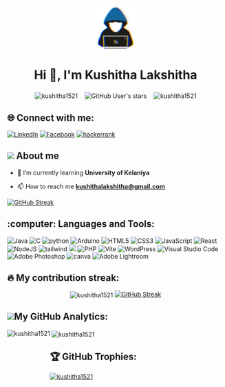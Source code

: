 <div align=center>
    <picture ><img src = "https://github.com/0xAbdulKhalid/0xAbdulKhalid/raw/main/assets/mdImages/about_me.gif" width = 100px ></picture>
</div>
<h1 align="center" font-family:'Courier New'>Hi 👋, I'm Kushitha Lakshitha</h1>
<h3 align="center"></h3>
<p align="center">  
 <img src="https://img.shields.io/github/followers/kushitha1521.svg?style=social&label=Followers" alt="kushitha1521" /> 
  &nbsp;&nbsp; <img alt="GitHub User's stars" src="https://img.shields.io/github/stars/kushitha1521?style=social"> 
  &nbsp;&nbsp; <img src="https://komarev.com/ghpvc/?username=kushitha1521&label=Profile%20views&color=0e75b6&style=flat" alt="kushitha1521" />
  
    

</p>

<h2 align="left">  🌐 Connect with me:</h2>
<p align="center">
<div align="left">
<a href="https://linkedin.com/in/kushitha-lakshitha" target="_blank"><img src="https://img.shields.io/badge/LinkedIn-0077B5?style=for-the-badge&logo=linkedin&logoColor=white" alt="LinkedIn"></a>
<a href="https://fb.com/kushitha.lakshitha" target="_blank"><img src="https://img.shields.io/badge/Facebook-1877F2?style=for-the-badge&logo=facebook&logoColor=white" alt="Facebook"></a>
  <a href="https://www.hackerrank.com/kushithalakshit1" target="_blank"><img src="https://img.shields.io/badge/-Hackerrank-2EC866?style=for-the-badge&logo=HackerRank&logoColor=white" alt="hackerrank"></a>
</div>




<h2> <img src="https://media.giphy.com/media/VgCDAzcKvsR6OM0uWg/giphy.gif" width="40"> About me </h2>

 - 🌱 I’m currently learning **University of Kelaniya**

- 📫 How to reach me **kushithalakshitha@gmail.com**

<a href="https://git.io/streak-stats"><img src="https://streak-stats.demolab.com?user=kushitha1521&theme=algolia" alt="GitHub Streak" /></a>

 <h2 align="left">:computer: Languages and Tools:</h2>

![Java](https://img.shields.io/badge/java-%23ED8B00.svg?style=for-the-badge&logo=java&logoColor=white) 
![C](https://img.shields.io/badge/c-%2300599C.svg?style=for-the-badge&logo=c&logoColor=white)
<img  alt="python" src ="https://img.shields.io/badge/Python-14354C?style=for-the-badge&logo=python&logoColor=white"/>
![Arduino](https://img.shields.io/badge/-Arduino-00979D?style=for-the-badge&logo=Arduino&logoColor=white)
![HTML5](https://img.shields.io/badge/html5-%23E34F26.svg?style=for-the-badge&logo=html5&logoColor=white) 
![CSS3](https://img.shields.io/badge/css3-%231572B6.svg?style=for-the-badge&logo=css3&logoColor=white) 
![JavaScript](https://img.shields.io/badge/javascript-%23323330.svg?style=for-the-badge&logo=javascript&logoColor=%23F7DF1E) 
<img  alt="React" src="https://img.shields.io/badge/react-%2320232a.svg?style=for-the-badge&logo=react&logoColor=%2361DAFB"/>
<img  alt="NodeJS" src="https://img.shields.io/badge/node.js-%2343853D.svg?style=for-the-badge&logo=node-dot-js&logoColor=white"/>
<img  alt="tailwind" src="https://img.shields.io/badge/Tailwind_CSS-38B2AC?style=for-the-badge&logo=tailwind-css&logoColor=white"/>
<img src="https://img.shields.io/badge/mysql-%2300f.svg?&style=for-the-badge&logo=mysql&logoColor=white"/>
![PHP](https://img.shields.io/badge/php-%23777BB4.svg?style=for-the-badge&logo=php&logoColor=white)
![Vite](https://img.shields.io/badge/vite-%23646CFF.svg?style=for-the-badge&logo=vite&logoColor=white)
![WordPress](https://img.shields.io/badge/WordPress-%23117AC9.svg?style=for-the-badge&logo=WordPress&logoColor=white)
![Visual Studio Code](https://img.shields.io/badge/Visual%20Studio%20Code-0078d7.svg?style=for-the-badge&logo=visual-studio-code&logoColor=white) 
![Adobe Photoshop](https://img.shields.io/badge/adobe%20photoshop-%2331A8FF.svg?style=for-the-badge&logo=adobe%20photoshop&logoColor=white)
<img  alt="canva" src="https://img.shields.io/badge/Canva-%2300C4CC.svg?&style=for-the-badge&logo=Canva&logoColor=white"/>
![Adobe Lightroom](https://img.shields.io/badge/Adobe%20Lightroom-31A8FF.svg?style=for-the-badge&logo=Adobe%20Lightroom&logoColor=white)

    
  




<h2>🔥 My contribution streak:</h2>
  <p align="center">
    <img align="center" src="https://streak-stats.demolab.com?user=kushitha1521" alt="kushitha1521" />
    <a href="https://git.io/streak-stats"><img src="https://streak-stats.demolab.com?user=kushitha1521&theme=algolia" alt="GitHub Streak" /></a>

  </p>

<h2 align="left"> <img src="https://media.giphy.com/media/iY8CRBdQXODJSCERIr/giphy.gif" width="50px">My GitHub Analytics:</h2>
  <p><img align="left" height="180em" src="https://github-readme-stats.vercel.app/api/top-langs?username=kushitha1521&show_icons=true&locale=en&layout=compact&theme=algolia" alt="kushitha1521" /></p>
  
  <p>&nbsp;<img align="center" height="180em"  src="https://github-readme-stats.vercel.app/api?username=kushitha1521&show_icons=true&locale=en&theme=algolia" alt="kushitha1521" /></p>




  
 
<h2 align="left">🏆 GitHub Trophies:</h2>
<p align="left"> <a href="https://github.com/ryo-ma/github-profile-trophy"><img src="https://github-profile-trophy.vercel.app/?username=kushitha1521&theme=algolia" alt="kushitha1521" /></a> </p>

